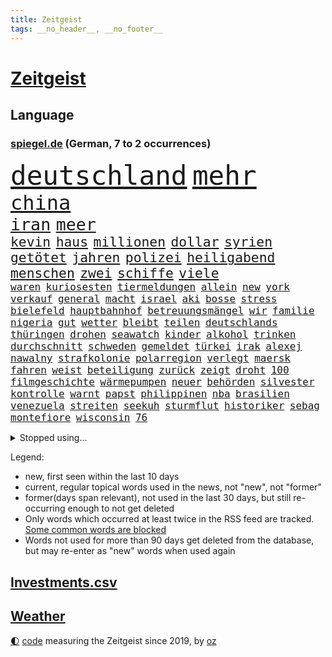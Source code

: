 ```yaml
---
title: Zeitgeist
tags: __no_header__, __no_footer__
---
```


# [Zeitgeist](https://oliz.io/zeitgeist/)

## Language

<h3><a href="https://www.spiegel.de" target="_blank">spiegel.de</a> (German, 7 to 2 occurrences)</h3>
<p style="font-family:monospace">
<span style="font-size:32pt"><a href="news_links.html#deutschland" class="current">deutschland</a></span>
<span style="font-size:32pt"><a href="news_links.html#mehr" class="current">mehr</a></span>
<br>
<span style="font-size:24pt"><a href="news_links.html#china" class="current">china</a></span>
<br>
<span style="font-size:20pt"><a href="news_links.html#iran" class="current">iran</a></span>
<span style="font-size:20pt"><a href="news_links.html#meer" class="current">meer</a></span>
<br>
<span style="font-size:16pt"><a href="news_links.html#kevin" class="current">kevin</a></span>
<span style="font-size:16pt"><a href="news_links.html#haus" class="current">haus</a></span>
<span style="font-size:16pt"><a href="news_links.html#millionen" class="current">millionen</a></span>
<span style="font-size:16pt"><a href="news_links.html#dollar" class="current">dollar</a></span>
<span style="font-size:16pt"><a href="news_links.html#syrien" class="current">syrien</a></span>
<span style="font-size:16pt"><a href="news_links.html#getötet" class="current">getötet</a></span>
<span style="font-size:16pt"><a href="news_links.html#jahren" class="current">jahren</a></span>
<span style="font-size:16pt"><a href="news_links.html#polizei" class="current">polizei</a></span>
<span style="font-size:16pt"><a href="news_links.html#heiligabend" class="current">heiligabend</a></span>
<span style="font-size:16pt"><a href="news_links.html#menschen" class="current">menschen</a></span>
<span style="font-size:16pt"><a href="news_links.html#zwei" class="current">zwei</a></span>
<span style="font-size:16pt"><a href="news_links.html#schiffe" class="current">schiffe</a></span>
<span style="font-size:16pt"><a href="news_links.html#viele" class="current">viele</a></span>
<br>
<span style="font-size:12pt"><a href="news_links.html#waren" class="current">waren</a></span>
<span style="font-size:12pt"><a href="news_links.html#kuriosesten" class="new">kuriosesten</a></span>
<span style="font-size:12pt"><a href="news_links.html#tiermeldungen" class="new">tiermeldungen</a></span>
<span style="font-size:12pt"><a href="news_links.html#allein" class="current">allein</a></span>
<span style="font-size:12pt"><a href="news_links.html#new" class="current">new</a></span>
<span style="font-size:12pt"><a href="news_links.html#york" class="current">york</a></span>
<span style="font-size:12pt"><a href="news_links.html#verkauf" class="current">verkauf</a></span>
<span style="font-size:12pt"><a href="news_links.html#general" class="current">general</a></span>
<span style="font-size:12pt"><a href="news_links.html#macht" class="current">macht</a></span>
<span style="font-size:12pt"><a href="news_links.html#israel" class="current">israel</a></span>
<span style="font-size:12pt"><a href="news_links.html#aki" class="new">aki</a></span>
<span style="font-size:12pt"><a href="news_links.html#bosse" class="current">bosse</a></span>
<span style="font-size:12pt"><a href="news_links.html#stress" class="current">stress</a></span>
<span style="font-size:12pt"><a href="news_links.html#bielefeld" class="current">bielefeld</a></span>
<span style="font-size:12pt"><a href="news_links.html#hauptbahnhof" class="current">hauptbahnhof</a></span>
<span style="font-size:12pt"><a href="news_links.html#betreuungsmängel" class="new">betreuungsmängel</a></span>
<span style="font-size:12pt"><a href="news_links.html#wir" class="current">wir</a></span>
<span style="font-size:12pt"><a href="news_links.html#familie" class="current">familie</a></span>
<span style="font-size:12pt"><a href="news_links.html#nigeria" class="current">nigeria</a></span>
<span style="font-size:12pt"><a href="news_links.html#gut" class="current">gut</a></span>
<span style="font-size:12pt"><a href="news_links.html#wetter" class="current">wetter</a></span>
<span style="font-size:12pt"><a href="news_links.html#bleibt" class="current">bleibt</a></span>
<span style="font-size:12pt"><a href="news_links.html#teilen" class="current">teilen</a></span>
<span style="font-size:12pt"><a href="news_links.html#deutschlands" class="current">deutschlands</a></span>
<span style="font-size:12pt"><a href="news_links.html#thüringen" class="current">thüringen</a></span>
<span style="font-size:12pt"><a href="news_links.html#drohen" class="current">drohen</a></span>
<span style="font-size:12pt"><a href="news_links.html#seawatch" class="new">seawatch</a></span>
<span style="font-size:12pt"><a href="news_links.html#kinder" class="current">kinder</a></span>
<span style="font-size:12pt"><a href="news_links.html#alkohol" class="current">alkohol</a></span>
<span style="font-size:12pt"><a href="news_links.html#trinken" class="current">trinken</a></span>
<span style="font-size:12pt"><a href="news_links.html#durchschnitt" class="current">durchschnitt</a></span>
<span style="font-size:12pt"><a href="news_links.html#schweden" class="current">schweden</a></span>
<span style="font-size:12pt"><a href="news_links.html#gemeldet" class="current">gemeldet</a></span>
<span style="font-size:12pt"><a href="news_links.html#türkei" class="current">türkei</a></span>
<span style="font-size:12pt"><a href="news_links.html#irak" class="current">irak</a></span>
<span style="font-size:12pt"><a href="news_links.html#alexej" class="current">alexej</a></span>
<span style="font-size:12pt"><a href="news_links.html#nawalny" class="current">nawalny</a></span>
<span style="font-size:12pt"><a href="news_links.html#strafkolonie" class="current">strafkolonie</a></span>
<span style="font-size:12pt"><a href="news_links.html#polarregion" class="new">polarregion</a></span>
<span style="font-size:12pt"><a href="news_links.html#verlegt" class="current">verlegt</a></span>
<span style="font-size:12pt"><a href="news_links.html#maersk" class="new">maersk</a></span>
<span style="font-size:12pt"><a href="news_links.html#fahren" class="current">fahren</a></span>
<span style="font-size:12pt"><a href="news_links.html#weist" class="current">weist</a></span>
<span style="font-size:12pt"><a href="news_links.html#beteiligung" class="current">beteiligung</a></span>
<span style="font-size:12pt"><a href="news_links.html#zurück" class="current">zurück</a></span>
<span style="font-size:12pt"><a href="news_links.html#zeigt" class="current">zeigt</a></span>
<span style="font-size:12pt"><a href="news_links.html#droht" class="current">droht</a></span>
<span style="font-size:12pt"><a href="news_links.html#100" class="current">100</a></span>
<span style="font-size:12pt"><a href="news_links.html#filmgeschichte" class="new">filmgeschichte</a></span>
<span style="font-size:12pt"><a href="news_links.html#wärmepumpen" class="new">wärmepumpen</a></span>
<span style="font-size:12pt"><a href="news_links.html#neuer" class="current">neuer</a></span>
<span style="font-size:12pt"><a href="news_links.html#behörden" class="current">behörden</a></span>
<span style="font-size:12pt"><a href="news_links.html#silvester" class="current">silvester</a></span>
<span style="font-size:12pt"><a href="news_links.html#kontrolle" class="current">kontrolle</a></span>
<span style="font-size:12pt"><a href="news_links.html#warnt" class="current">warnt</a></span>
<span style="font-size:12pt"><a href="news_links.html#papst" class="current">papst</a></span>
<span style="font-size:12pt"><a href="news_links.html#philippinen" class="current">philippinen</a></span>
<span style="font-size:12pt"><a href="news_links.html#nba" class="current">nba</a></span>
<span style="font-size:12pt"><a href="news_links.html#brasilien" class="current">brasilien</a></span>
<span style="font-size:12pt"><a href="news_links.html#venezuela" class="current">venezuela</a></span>
<span style="font-size:12pt"><a href="news_links.html#streiten" class="current">streiten</a></span>
<span style="font-size:12pt"><a href="news_links.html#seekuh" class="new">seekuh</a></span>
<span style="font-size:12pt"><a href="news_links.html#sturmflut" class="current">sturmflut</a></span>
<span style="font-size:12pt"><a href="news_links.html#historiker" class="current">historiker</a></span>
<span style="font-size:12pt"><a href="news_links.html#sebag" class="new">sebag</a></span>
<span style="font-size:12pt"><a href="news_links.html#montefiore" class="new">montefiore</a></span>
<span style="font-size:12pt"><a href="news_links.html#wisconsin" class="current">wisconsin</a></span>
<span style="font-size:12pt"><a href="news_links.html#76" class="current">76</a></span>
</p>
<details>
<summary>Stopped using...</summary>
<p class="former" style="font-size:12pt">
führende(1160) show(1160) großteil(1159) krankenhäuser(1159) nachfolge(1159) zurzeit(1158) botschaft(1157) löhne(1157) nationen(1157) nordrheinwestfalen(1157) software(1157) staatschef(1157) worten(1157) beschwerde(1156) christine(1156) eingereicht(1156) identifiziert(1156) lebensmittel(1156) nazis(1156) vermehrt(1156) verzweifelt(1156) williams(1156) berufung(1155) bewerber(1155) brief(1155) keller(1155) radikal(1155) babys(1154) befürchtet(1154) gesamte(1154) gesunken(1154) kandidaten(1154) pocht(1154) altes(1153) atmosphäre(1153) konfrontiert(1153) kritisierte(1153) polizist(1153) soziale(1153) vergeben(1153) völlig(1153) album(1152) emmanuel(1152) kurzem(1152) twitter(1152) wehren(1152) aufgeben(1151) brauchte(1151) dadurch(1151) diskutieren(1151) pressestimmen(1151) träumen(1151) untersuchen(1151) welchem(1151) werder(1151) aufgerufen(1150) bus(1150) heftig(1150) untersagt(1150) verschiebt(1150) amerikaner(1149) demonstrationen(1149) feuerwehrleute(1149) ursachen(1149) zuversicht(1149) abgehört(1148) beamte(1148) fliehen(1148) fuß(1148) fußballprofi(1148) gutachten(1148) restaurants(1148) ziemlich(1148) abgang(1147) berichterstattung(1147) engagement(1147) meldete(1147) schaltet(1147) sperrt(1147) unbedingt(1147) armut(1146) dementiert(1146) dominiert(1146) landen(1146) stimme(1146) unbekannten(1146) 1500(1145) saudiarabien(1145) triumph(1145) zverev(1145) extremen(1144) ausgeliefert(1143) trafen(1143) weite(1143) bedeutung(1142) einreise(1142) ermittlern(1142) nutzer(1142) endgültig(1141) verändern(1141) wies(1141) schnellen(1140) gaben(1139) nase(1139) vorsprung(1139) weckt(1139) besuchen(1136) müsste(1136) auflagen(1135) distanz(1135) kindes(1134) william(1133) belegen(1132) katholischen(1132) streitet(1131) vorgegangen(1131) rentner(1129) ähnlich(1129) februar(1128) automatisch(1127) gelandet(1127) not(1127) begrüßt(1126) trauert(1125) ausrüstung(1124) museum(1120) ämter(1118) schock(1117) koalitionspartner(1115) niedrig(1115) empfangen(1109) ausgetragen(1104) missbrauchs(1102) mängel(1085) regelmäßig(1084) leiter(1072) westliche(1042) vormarsch(1027) carlos(1007) unis(966) finanziert(957) werte(956) spiegelreporter(919) videoaufnahmen(914) lehren(911) novak(897) belastung(896) auswärtige(885) grundsätzlich(879) insbesondere(877) verurteilung(876) superstars(857) konzerns(852) unterdrückung(850) medwedew(795) vermitteln(790) zentralen(787) ruhestand(785) empfehlen(778) oppositionsführer(776) hendrik(775) 200000(774) mond(774) volksverhetzung(772) rosa(769) hals(764) gletscher(756) kürzer(744) gewaltsamen(740) einfacher(731) verabschieden(728) lehrerinnen(724) 87(722) lieferung(717) ersatz(711) getreten(708) kitas(703) einrichtungen(702) verringern(699) inhalte(692) trockenheit(689) spielern(687) entführung(686) krankheiten(675) filmemacher(673) journalismus(670) transparenz(664) versagen(656) 40000(654) fern(645) lücken(644) schneiden(641) unmittelbar(634) 34(632) eingetroffen(630) hochrangigen(627) künstlerin(625) königsklasse(617) zusätzlich(605) schwarzes(599) anschuldigungen(590) filialen(588) vermisster(583) recherchen(581) verhängnis(575) erfurt(570) konzerte(569) computer(567) gefällt(566) viral(566) besitzt(561) bgh(561) kandidat(556) bedarf(554) mitarbeitende(552) sexuell(548) ramelow(542) idol(539) schwimmen(536) valley(534) vermissten(532) neustart(528) thüringens(528) deutsch(527) 27jährige(523) entfernen(519) nennen(519) rettungsaktion(517) kämpferisch(513) vernichtet(509) verträge(509) landwirtschaft(506) revolution(504) scheiterten(496) nachhaltigkeit(495) fronten(490) erhielten(484) flüssen(480) ganzes(480) fische(468) verurteilter(468) bellingham(467) jude(467) telekom(467) tobias(465) kita(458) bussen(452) feierten(451) konten(448) schottische(442) fortschritt(441) beobachter(439) eineinhalb(428) sparkurs(428) belege(425) männliche(422) standard(422) entführen(420) übergewicht(420) parolen(418) meldungen(417) carter(413) kocht(413) manipuliert(413) schwarzer(411) vodafone(402) leere(401) spacex(401) äußerung(396) ausgemacht(387) gleise(386) as(385) transportiert(383) ausharren(382) serben(374) schränken(371) djokovic(369) wechselte(368) strafanzeige(366) kurzzeitig(365) steigern(363) arbeitsplätze(360) ubahn(359) supermarkt(356) begleitung(354) kieler(354) ähnliche(354) traut(352) pedro(346) 28jähriger(342) aufgefallen(340) erfolgreiche(337) gelder(336) bruchteil(335) viertagewoche(334) genehmigungen(333) 31jährige(330) flasche(329) geschadet(329) mischt(329) ricarda(329) amtsantritt(328) christdemokraten(326) reihen(326) geschäften(325) temperatur(324) zwingt(324) junta(321) elektrische(320) heiligen(320) leopard(320) profifußball(316) ständig(313) gravierende(312) erneuter(311) niederländischen(311) bürokratie(309) erschüttern(307) anderson(305) pilotprojekt(305) 5000(304) angemeldet(304) fridays(304) highlight(304) manöver(304) 140(303) aufbruch(301) bundesweiten(301) media(301) anderswo(299) dhl(298) niederösterreich(297) azubis(295) saintgermain(295) aktive(294) bemühen(292) berlinkreuzberg(287) coup(287) feinstaub(284) hitzewelle(284) vereinten(283) kommentare(281) verlegen(280) beigetragen(278) chemikalien(276) gestreikt(276) mischung(276) vorfahren(276) spiegelreport(275) wallace(275) rio(274) angenommen(273) austritt(273) betreiben(273) glücklicher(273) stürme(272) verwüstet(272) gesprächen(270) transformation(268) wagenknechts(267) südwesten(266) begeben(264) germany(260) parlamentswahlen(259) mitgründer(258) f(257) hauseigentümer(257) arbeitskräfte(254) genaue(254) diplomatische(253) baugenehmigungen(252) angelegenheit(251) rohstoff(250) wirksam(250) imran(249) kollidiert(248) daniil(247) sofortiger(246) veränderungen(246) fehlern(245) behaupten(243) taiwans(240) verlobt(240) schottischen(239) schwachstelle(238) unterbricht(238) zuständigen(238) durchgesetzt(236) prosieben(236) absolute(235) stolpern(235) veröffentlichte(233) 33jähriger(232) aufschwung(232) fühle(232) solaranlagen(232) kennedy(230) fraktionen(229) turin(226) großrazzia(223) luxus(222) bka(221) straßenverkehr(221) erforscht(220) gefangenenaustausch(219) formuliert(215) erbschaftsteuer(214) vergebung(214) billig(212) etablierten(211) expertengremium(211) testspiel(209) plastikmüll(208) mischen(207) radikalisierung(206) todesfälle(206) till(203) motorräder(202) strompreise(202) 9(200) psychische(200) lee(199) beschleunigen(198) drohnenangriffe(198) prime(198) natürliche(197) weltwetterorganisation(197) chaotischen(196) gelände(196) mangelware(195) rocky(194) naturschutz(193) partien(193) ankurbeln(192) vergleicht(192) absetzung(191) kalender(191) beckenbauer(190) arne(189) flüchtlingszahlen(189) pessimistisch(189) objekte(188) ämtern(188) lukas(187) schläge(187) stichwahl(187) tritte(187) wärme(187) einzusetzen(186) ausschließen(185) pfleger(185) uruguay(185) fotografieren(184) genießt(184) mangelnden(184) qualifiziert(184) unzulässig(184) versagte(184) gelte(183) celsius(182) ngos(182) sizilien(182) +(181) schlucht(181) frühestens(180) herkunft(180) aufgetreten(178) wal(178) zahlungen(178) gespielt(177) model(177) nachtzug(177) älterer(177) abenteuer(176) schirdewan(175) verrückt(175) moschee(174) sánchez(173) vorläufigen(173) defizite(171) jannik(171) jet(171) kurve(171) sinner(171) missstände(170) havertz(169) schwamm(169) 78(168) geheimen(168) lindemann(168) rammsteinsänger(168) überprüft(168) spezielles(167) abends(166) faxgeräte(166) kohlenstoff(166) made(166) neudelhi(166) erzwingen(165) gesellschaftliche(164) standuppaddling(164) vox(164) amazonas(163) niedergang(163) schlichten(163) vorlegen(163) weltspitze(163) awards(162) greta(162) thunberg(162) busfahrer(161) gequält(160) weile(160) fällig(159) hubert(157) standorte(157) flieger(155) iraner(155) bahrain(154) liebeserklärung(154) tiefsee(154) erschöpfung(153) exnationalspielerin(153) gentechnik(153) lagerhalle(153) ross(153) vereinen(153) vermieden(153) verunsicherung(153) beeinträchtigungen(152) thriller(152) entfacht(151) soziologe(151) kippe(150) verräter(150) geeignet(149) gratulierte(149) verhandelten(149) gutachter(148) eingang(147) vermittelt(147) ausfällt(146) vormittag(146) kühlen(145) beliebten(144) helgoland(144) therapie(144) bolsonaro(143) g20gipfel(143) gedauert(143) jair(143) wählten(143) ecstasy(142) nahel(142) neugeborenen(142) autofrei(141) geklettert(141) hannes(141) verkehrswende(141) journalistin(140) sicheren(140) antwortet(139) glamour(139) sauna(139) staatsbesuch(139) wichtigstes(139) bremste(138) bemerkenswert(137) sofortige(137) verwahrt(137) di(136) krisentreffen(136) syndrom(136) berufsgruppe(135) intensiv(135) belästigungen(134) öffnungszeiten(134) geglückt(133) lando(133) norris(133) fashion(132) week(132) einbürgerung(131) rauf(131) rechtsextremist(131) höxter(130) beschimpfungen(129) krähen(129) überragenden(129) butter(128) russlandpolitik(128) übermäßig(127) schaf(126) albtraum(125) einsteigen(125) ergebnissen(125) küsten(125) schrauben(125) angetreten(124) jetski(124) rätselt(124) südkoreanische(124) aufgegriffen(123) forschenden(123) mobiles(123) abgerissen(122) kindesmissbrauch(122) abneigung(121) orientieren(121) ansatz(120) antónio(120) dfbteams(120) dich(120) inka(120) oberstes(120) argentinier(119) betriebe(119) fußballgeschichte(119) kranke(119) mächtigsten(119) bayernprofi(118) gehetzt(118) regierungsbildung(117) usrapper(117) autofrachter(116) militärhilfe(116) reinen(116) wohnmobile(116) kapitol(115) vertritt(115) unterzahl(114) einbüßen(113) kipppunkt(113) rechtspopulist(113) schrecklichen(113) zinserhöhungen(113) austria(112) betrogen(112) eingeschlossen(112) inside(112) panama(112) verzockt(111) überwacht(111) bevorsteht(110) prüfstand(109) vorrunde(109) wmaus(109) angezogen(108) onlinedating(108) mehrwertsteuer(107) sangen(107) straflager(107) freilassen(106) loben(106) roter(105) grundschulen(104) nationaltrainerin(104) panikattacken(103) tagelangen(103) luxusautos(102) dürfe(101) konsequent(101) schmieden(101) säugling(101) bedenklich(100) fälschung(100) mumien(100) spanischer(100) dialog(99) leide(98) rekonstruktion(98) rtl(98) 24jährige(97) löscht(97) vergewaltigungsvorwürfe(97) wohnort(97) bundesfinanzministerium(96) johann(96) tvsender(96) zerstreuen(96) pannen(95) weigerte(95) klimaschützer(94) kreative(94) schuldfähig(94) sicherungsverwahrung(94) südfrankreich(94) wilfried(94) ausmustern(93) dient(93) jahrhunderts(93) journalistinnen(93) stiegen(93) dubiose(92) sticht(92) 3300(91) 35000(91) a$ap(91) auktionshaus(91) buchautorin(91) total(91) unschuld(91) verschenkt(91) legitimität(90) bricsgruppe(89) krisengipfel(89) traurigen(89) unbehelligt(89) vergleichen(89) übergriffigen(89) abmahnung(88) boy(88) clown(88) erzwungenen(88) jahrhunderten(88) schlagerstar(88) schutzmaßnahmen(88) unabhängig(88) verfahrens(88) gegenschlägen(87) infektionszahlen(87) rki(87) prothese(86) sterblichen(86) toyota(86) verbandspräsidenten(86) weste(86) bars(85) bekanntwerden(85) doppelspitze(85) frisches(85) mehrwertsteuersenkung(85) rabe(85) rettern(85) ungewisse(85) antisemitischen(84) gastronomie(84) menschenhändler(84) mietern(84) mittelfeld(84) kusseklat(83) tadelt(83) derlei(82) hetzschrift(82) hochstaplers(82) lindern(82) raub(82) son(82) bundesfinanzminister(81) empfindliche(81) entladen(81) fiat(81) schein(81) bradley(80) cooper(80) drohnenschwärmen(80) geworben(80) gou(80) jahrelangem(80) johannesburg(80) kickl(80) maestro(80) planung(80) politikwechsel(80) wankt(80) auftaktpleite(79) chile(79) federt(79) kapitolsturm(79) schnelles(79) schönbohm(79) sechziger(79) sogenannter(79) bezahlbare(78) geheiratet(78) nachgedacht(78) nette(78) süddeutsche(78) 5g(77) festgehaltenen(77) jahrtausendealte(77) joko(77) klaas(77) tonight(77) cybersicherheit(76) digitaler(76) gleisen(76) misst(76) streeck(76) hurra(75) verliebt(75) abfuhr(74) chip(74) co₂ausstoß(74) gelobt(74) krankenhausessen(74) nagel(74) arddoku(73) auschwitz(73) außerplanmäßig(73) bevorzugung(73) dankbar(73) erneuerung(73) fasst(73) gebohrt(73) gefängnisstrafen(73) jubiläum(73) pinto(73) polizeiwache(73) rui(73) schieflage(73) stresstest(73) störte(73) vogelgrippe(73) passion(72) gestaltet(71) verbracht(71) wemding(71) überrumpelt(71) ausfällen(70) bequem(70) hartmut(70) linkenpolitiker(70) veranlasst(70) ausstellung(69) massenproteste(69) mitmenschen(69) rettungsarbeiten(69) verspätet(69) völkerrecht(69) absolvierte(68) denver(68) dokumentation(68) gogh(68) regulären(68) seehofer(68) straßentunnel(68) usforscher(68) zauberer(68) zugeht(68) 55jähriger(67) drakonische(67) nahostexperte(67) schlicht(67) spiegelleser(67) 43(66) güter(66) luxusuhr(66) migrantinnen(66) publikumsliebling(66) rettungshubschrauber(66) risikogruppen(66) verhalf(66) angeschlossen(65) duo(65) erfolgs(65) hundertjährigen(65) prekär(65) tauchten(65) untergegangen(65) zuverlässig(65) adnoc(64) euparlaments(64) lesung(64) vorausgegangen(64) ölriese(64) ebay(63) gelitten(63) nachhaltiger(63) tauruswaffen(63) visum(63) aktiven(62) annahme(62) eugelder(62) kundgebungen(62) mobilfunknetze(62) schroff(62) tuvalu(62) verleihen(62) whisky(62) matchwinner(61) siebzigerjahre(61) uaw(61) usabgeordnete(61) verbesserte(61) gewünschten(60) landespolitiker(60) tsunami(60) turbulenzen(60) umsteuern(60) 54jähriger(59) populären(59) preisbremsen(59) sammelklage(59) schreibe(59) vervielfacht(59) aktionsplan(58) bundesinnenministerium(58) meeren(58) symbolfigur(58) befördert(57) busunfall(57) demos(57) fußballeuropameisterschaft(57) lebensgefährten(57) schaufenster(57) anbau(56) diente(56) versöhnt(56) geräuschen(55) gütersloh(55) krisenstab(55) opioide(55) tagesordnung(55) angerufen(54) gewünscht(54) husten(54) kifirma(54) p(54) spot(54) experimente(53) goetheinstitut(53) historischem(53) kampfs(53) manches(53) maximum(53) mitgebrachte(53) pauschale(53) waldstück(53) gezielte(52) gitarre(52) jugendfußball(52) 35jähriger(51) haushaltssperre(51) mächtiger(51) übernahmen(51) auftakttag(50) cups(50) delfine(50) differenzen(50) drehbuchautorin(50) haushälter(50) vorlesung(50) busunglück(49) exspielers(49) krankenhaustransparenzgesetz(49) leader(49) rundfahrten(49) susan(49) diplomatie(48) gasfelder(48) krebsdiagnose(48) lebensgefährte(48) videobotschaft(48) wütend(48) angestellt(47) bestätigte(47) bewilligt(47) dreistellige(47) lawrence(47) verschreckt(47) wenden(47) díaz(46) glückwünsche(46) night(46) propalästinensischen(46) schiffes(46) silicon(46) bellen(45) preisträger(45) rechtsstaat(45) verkörperte(45) wahlerfolg(45) butler(44) erschreckende(44) fünfjährigen(44) jahrelange(44) reaktiviert(44) straßenbahnen(44) traditionsmarke(44) zeitverschwendung(44) cyberangriffe(43) nouripour(43) rechtsnationalen(43) repräsentantenhaus(43) versetzung(43) nochmals(42) preisdeckel(42) uneins(42) hamasisraelkrieg(41) islamismus(41) kassierte(41) langfristigen(41) speziell(41) vertraulichen(41) vielfältig(41) bedrohten(40) chefposten(40) kopfverletzungen(40) mancherorts(40) schmerzt(40) wunderschönen(40) abscheuliche(39) auswirkung(39) glaubens(39) hof(39) özil(39) ausgepfiffen(38) großzügigen(38) konkurrieren(38) reagierten(38) afghanen(37) afghaninnen(37) heuferumlauf(37) präsidentenamt(37) strikte(37) umfang(37) beherrschen(36) fußballnation(36) hamasmitglieder(36) kontrollpunkt(36) nahostmission(36) sean(36) weltordnung(36) cricketwm(35) haushaltsausschuss(35) mordverdacht(35) ndr(35) suzanne(35) vereinbart(35) 190(34) 2005(34) cornelia(34) mesut(34) sisi(34) sz(34) bewegenden(33) bundesligaspiele(33) stabilität(33) delegierten(32) erwürgt(32) gwyneth(32) horrende(32) nordkoreanischen(32) paltrow(32) schacht(32) schulhöfen(32) sportwagen(32) tödliches(32) wahlgang(32) 1926(31) adami(31) macallan(31) raketenangriffen(31) vorrat(31) 15gradziel(30) antiisraeldemo(30) beteuert(30) israelgaza(30) actionheld(29) austin(29) bewachen(29) einwände(29) klafft(29) nuggets(29) prägt(29) solidarisieren(29) stadionverbot(29) weiden(29) eingehalten(28) informierte(28) mutterpartei(28) passenden(28) stühle(28) verfassungswidrig(28) greifswald(27) praktikum(27) wackeln(27) autonomiebehörde(26) fußballemqualifikation(26) kostüme(26) seeleute(26) versorgen(26) attest(25) aussetzen(25) genügt(25) halbmond(25) kaputt(25) nationalteams(25) paddeln(25) requisiten(25) schlimmen(25) stolla(25) ärztliches(25) annette(24) ausverkaufte(24) einmalig(24) existenzrecht(24) hess(24) kurschus(24) sinnvolle(24) sportgerichtshof(24) tabellenplatz(24) topmanager(24) entwicklungs(23) gläubigen(23) lohnerhöhungen(23) missglückten(23) möbel(23) oberhalb(23) proiranische(23) situationen(23) squid(23) umweltschäden(23) adele(22) afdabgeordneter(22) anfällig(22) auflöst(22) ekdratsvorsitzende(22) evangelischen(22) glasgow(22) jungtiere(22) vertuscht(22) zuckersteuer(22) ansichten(21) blamage(21) embargo(21) grönemeyer(21) mitverantwortung(21) rechtsrockkonzert(21) ringo(21) rückte(21) solo(21) spionagesatelliten(21) unlängst(21) verzaubert(21) ölstaaten(21) ablösung(20) flüchtender(20) friedlich(20) hamasterrorangriff(20) ic(20) itsysteme(20) sensationellen(20) wiederbelebt(20) zwölfte(20) antisemitischem(19) schwachstellen(19) wertvollste(19) aufwand(18) elektrowende(18) extrainer(18) gefangener(18) glyphosat(18) glyphosatprozess(18) judenhasses(18) millionenschatz(18) offensivspieler(18) untermauern(18) verletze(18) aufzeichnungen(17) beschleunigung(17) dfbtor(17) gehackt(17) geräten(17) haken(17) propalästinensischer(17) schifakrankenhaus(17) stammsitz(17) städtetag(17) buchs(16) bundespolitik(16) konzepte(16) mangelndes(16) dichtmachen(15) kostenlos(15) seepferdchen(15) unkrautvernichter(15) blutigem(14) championsleaguespiel(14) enthüllungen(14) schalten(14) verkommen(14) bedingt(13) erdogan(13) kliniken(13) marvin(13) netflixserie(13) patzt(13) siegerin(13) umweltfragen(13) alejo(12) berühmter(12) eier(12) gibt's(12) protestmarsch(12) spätestens(12) verity(12) vidalquadras(12) dauerrivalen(11) faktoren(11) geheimnisse(11) heilsam(11) krankenhausreform(11)
</p>
</details>
<p>Legend:
<ul>
<li><span class="new">new</span>, first seen within the last 10 days</li>
<li><span class="current">current</span>, regular topical words used in the news, not "new", not "former"</li>
<li><span class="former">former(days span relevant)</span>, not used in the last 30 days, but still re-occurring enough to not get deleted</li>
<li>Only words which occurred at least twice in the RSS feed are tracked. <a href="language/filters.py">Some common words are blocked</a></li>
<li>Words not used for more than 90 days get deleted from the database, but may re-enter as "new" words when used again</li>
</ul>
</p>

## [Investments](investments.html)[.csv](investments.csv)

## [Weather](weather.html)

<footer>
<a href="javascript:toggleTheme()" class="nav">🌓</a>
<a href="https://github.com/ooz/zeitgeist">code</a> measuring the Zeitgeist since 2019, by <a href="https://oliz.io">oz</a>
</footer>

